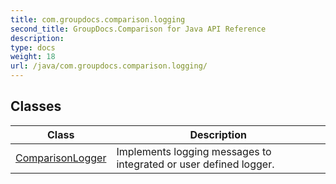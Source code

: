 ```yaml
---
title: com.groupdocs.comparison.logging
second_title: GroupDocs.Comparison for Java API Reference
description: 
type: docs
weight: 18
url: /java/com.groupdocs.comparison.logging/
---
```


## Classes

| Class | Description |
| --- | --- |
| [ComparisonLogger](../com.groupdocs.comparison.logging/comparisonlogger) | Implements logging messages to integrated or user defined logger. |
